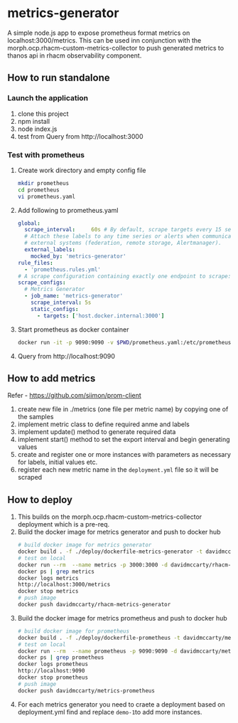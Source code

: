 # metrics-generator
A simple node.js app to expose prometheus format metrics on localhost:3000/metrics.
This can be used inn conjunction with the morph.ocp.rhacm-custom-metrics-collector to push generated metrics to thanos api in rhacm observability component.

## How to run standalone
### Launch the application
1. clone this project
2. npm install
3. node index.js
4. test from Query from http://localhost:3000
### Test with prometheus
1. Create work directory and empty config file
    ```sh
    mkdir prometheus
    cd prometheus
    vi prometheus.yaml
    ```
2. Add following to prometheus.yaml
    ```yaml
    global:
      scrape_interval:     60s # By default, scrape targets every 15 seconds.
      # Attach these labels to any time series or alerts when communicating with
      # external systems (federation, remote storage, Alertmanager).
      external_labels:
        mocked_by: 'metrics-generator'
    rule_files:
      - 'prometheus.rules.yml'
    # A scrape configuration containing exactly one endpoint to scrape:
    scrape_configs:
      # Metrics Generator
      - job_name: 'metrics-generator'
        scrape_interval: 5s
        static_configs:
          - targets: ['host.docker.internal:3000']
    ```
3. Start prometheus as docker container
   ```sh
   docker run -it -p 9090:9090 -v $PWD/prometheus.yaml:/etc/prometheus.yaml prom/prometheus --config.file=/etc/prometheus.yaml --log.level=debug
   ```
4. Query from http://localhost:9090

## How to add metrics
Refer - https://github.com/siimon/prom-client
1. create new file in ./metrics (one file per metric name) by copying one of the samples
2. implement metric class to define required anme and labels
3. implement update() method to generate required data
4. implement start() method to set the export interval and begin generating values
5. create and register one or more instances with parameters as necessary for labels, initial values etc.
6. register each new metric name in the `deployment.yml` file so it will be scraped

## How to deploy
1. This builds on the morph.ocp.rhacm-custom-metrics-collector deployment which is a pre-req.
2. Build the docker image for metrics generator and push to docker hub
   ```sh
   # build docker image for metrics generator
   docker build . -f ./deploy/dockerfile-metrics-generator -t davidmccarty/rhacm-metrics-generator
   # test on local
   docker run --rm  --name metrics -p 3000:3000 -d davidmccarty/rhacm-metrics-generator
   docker ps | grep metrics
   docker logs metrics
   http://localhost:3000/metrics
   docker stop metrics
   # push image
   docker push davidmccarty/rhacm-metrics-generator
   ```
3. Build the docker image for metrics prometheus and push to docker hub
   ```sh
   # build docker image for prometheus
   docker build . -f ./deploy/dockerfile-prometheus -t davidmccarty/metrics-prometheus
   # test on local
   docker run --rm  --name prometheus -p 9090:9090 -d davidmccarty/metrics-prometheus
   docker ps | grep prometheus
   docker logs prometheus
   http://localhost:9090
   docker stop prometheus
   # push image
   docker push davidmccarty/metrics-prometheus
   ```
4. For each metrics generator you need to craete a deployment based on deployment.yml
   find and replace `demo-1`to add more instances.
